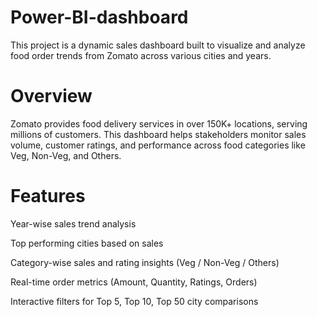 # Power-BI-dashboard
This project is a dynamic sales dashboard built to visualize and analyze food order trends from Zomato across various cities and years.
# Overview
Zomato provides food delivery services in over 150K+ locations, serving millions of customers. This dashboard helps stakeholders monitor sales volume, customer ratings, and performance across food categories like Veg, Non-Veg, and Others.
# Features
Year-wise sales trend analysis

 Top performing cities based on sales

 Category-wise sales and rating insights (Veg / Non-Veg / Others)

 Real-time order metrics (Amount, Quantity, Ratings, Orders)

 Interactive filters for Top 5, Top 10, Top 50 city comparisons
 
 
 

